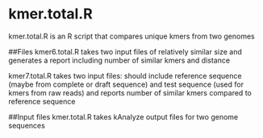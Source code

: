 # kmer.total.R
kmer.total.R is an R script that compares unique kmers from two genomes

##Files
kmer6.total.R takes two input files of relatively similar size and generates a report including number of similar kmers and distance

kmer7.total.R takes two input files: should include reference sequence (maybe from complete or draft sequence) and test sequence (used for kmers from raw reads) and reports number of similar kmers compared to reference sequence

##Input files
kmer.total.R takes kAnalyze output files for two genome sequences


